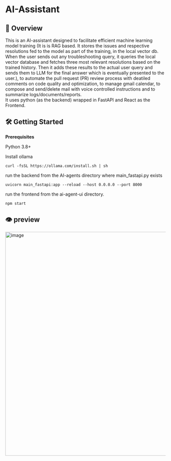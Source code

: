 # AI-Assistant 
## 🚀 Overview

This is an AI-assistant designed to facilitate efficient machine learning model training (It is is RAG based. It stores the issues and respective resolutions fed to the model as part of the training, in the local vector db. When the user sends out any troubleshooting query, it queries the local vector database and fetches three most relevant resolutions based on the trained history. Then it adds these results to the actual user query and sends them to LLM for the final answer which is eventually presented to the user.), to automate the pull request (PR) review process with deatiled comments on code quality and optimization, to manage gmail calendar, to compose and send/delete mail with voice controlled instructions and to summarize logs/documents/reports.   
It uses python (as the backend) wrapped in FastAPI and React as the Frontend. 



## 🛠️ Getting Started

**Prerequisites**

Python 3.8+

Install ollama 

`curl -fsSL https://ollama.com/install.sh | sh`

run the backend from the AI-agents directory where main_fastapi.py exists

`uvicorn main_fastapi:app --reload --host 0.0.0.0 --port 8000`

run the frontend from the ai-agent-ui directory. 

`npm start`

## 👁️ preview
<img width="1050" height="703" alt="image" src="https://github.com/user-attachments/assets/95ee41c5-5a9d-4bd0-a1f9-bf4b6cccee42" />


